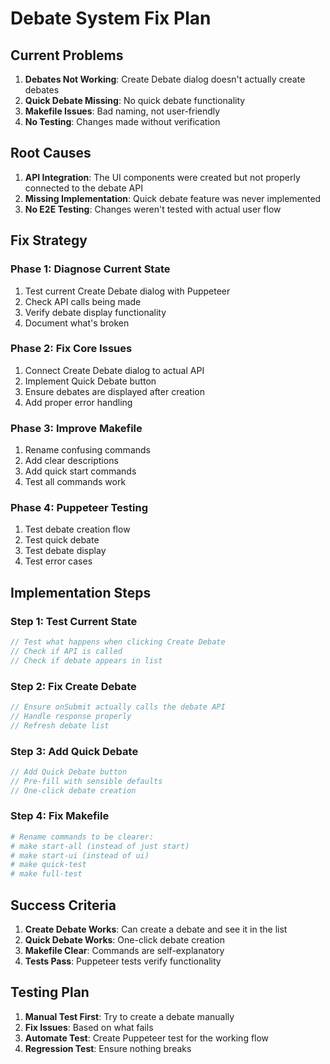 # Debate System Fix Plan

## Current Problems

1. **Debates Not Working**: Create Debate dialog doesn't actually create debates
2. **Quick Debate Missing**: No quick debate functionality
3. **Makefile Issues**: Bad naming, not user-friendly
4. **No Testing**: Changes made without verification

## Root Causes

1. **API Integration**: The UI components were created but not properly connected to the debate API
2. **Missing Implementation**: Quick debate feature was never implemented
3. **No E2E Testing**: Changes weren't tested with actual user flow

## Fix Strategy

### Phase 1: Diagnose Current State
1. Test current Create Debate dialog with Puppeteer
2. Check API calls being made
3. Verify debate display functionality
4. Document what's broken

### Phase 2: Fix Core Issues
1. Connect Create Debate dialog to actual API
2. Implement Quick Debate button
3. Ensure debates are displayed after creation
4. Add proper error handling

### Phase 3: Improve Makefile
1. Rename confusing commands
2. Add clear descriptions
3. Add quick start commands
4. Test all commands work

### Phase 4: Puppeteer Testing
1. Test debate creation flow
2. Test quick debate
3. Test debate display
4. Test error cases

## Implementation Steps

### Step 1: Test Current State
```javascript
// Test what happens when clicking Create Debate
// Check if API is called
// Check if debate appears in list
```

### Step 2: Fix Create Debate
```typescript
// Ensure onSubmit actually calls the debate API
// Handle response properly
// Refresh debate list
```

### Step 3: Add Quick Debate
```typescript
// Add Quick Debate button
// Pre-fill with sensible defaults
// One-click debate creation
```

### Step 4: Fix Makefile
```makefile
# Rename commands to be clearer:
# make start-all (instead of just start)
# make start-ui (instead of ui)
# make quick-test
# make full-test
```

## Success Criteria

1. **Create Debate Works**: Can create a debate and see it in the list
2. **Quick Debate Works**: One-click debate creation
3. **Makefile Clear**: Commands are self-explanatory
4. **Tests Pass**: Puppeteer tests verify functionality

## Testing Plan

1. **Manual Test First**: Try to create a debate manually
2. **Fix Issues**: Based on what fails
3. **Automate Test**: Create Puppeteer test for the working flow
4. **Regression Test**: Ensure nothing breaks